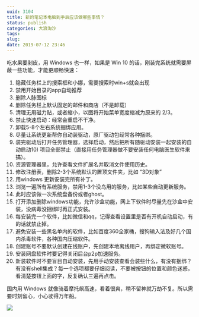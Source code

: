 ```yaml
---
uuid: 3104
title: 新的笔记本电脑到手后应该做哪些事情？
status: publish
categories: 大浪淘沙
tags: 
slug: 
date: 2019-07-12 23:46
---
```

吃水果要剥皮，用 Windows 也一样，如果是 Win 10 的话，刚装完系统就需要屏蔽一些功能，才能更顺畅快速：

1) 隐藏任务栏上的搜索框和小娜，需要搜索时win+s就会出现
2) 禁用开始目录的app自动推荐
3) 删除人脉图标
4) 删除任务栏上默认固定的邮件和商店（不是卸载）
5) 清理无用磁力贴，或者缩小，以图将开始菜单宽度缩减为原来的 2/3。
6) 禁止快速启动：经常会重启不干净。
7) 卸载5-8个左右系统捆绑应用。
8) 尽量让系统更新帮你自动装驱动，原厂驱动包经常各种捆绑。
9) 装完驱动后打开任务管理器，选择启动，然后把所有随驱动安装一起安装的自动启动10) 项目全部禁止（直接用任务管理器做不要安装任何电脑医生软件来搞）。
11) 资源管理器里，允许查看文件扩展名并取消文件使用历史。
12) 修改注册表，删除2-3个系统默认的置顶文件夹，比如 “3D对象”
13) 用windows 更新安装完所有补丁。
14) 浏览一遍所有系统服务，禁用1-3个没鸟用的服务，比如某些自动更新服务。
15) 此时应该做一次系统盘备份或者ghost。
16) 打开添加删除windows功能，允许沙盒功能，网上下软件时尽量先在沙盒中安装，没病毒没捆绑时再正式安装。
17) 每安装完一个软件，比如微信和qq，记得查看设置里是否有开机自动启动，有的话就禁止掉。
18) 避免安装一些黑名单内的软件，比如百度360全家桶，搜狗输入法及好几个国内杀毒软件，各种国内压缩软件。
19) 创建账号不要默认创建在线账户，先创建本地离线用户，再绑定微软账号。
20) 安装网盘软件时要记得关闭后台p2p加速服务。
21) 新装软件时不要盲目自动安装，先用手动安装查看会装些什么，有没有捆绑？有没有shell集成？每一个选项都要仔细阅读，不要被按钮的位置和颜色迷惑，看清楚按钮上面的字，反复确认三遍再点击。

国内用 Windows 就像骑着摩托飙高速，看着很爽，稍不留神就万劫不复。所以需要时刻留心，小心驶得万年船。

![](https://skywind3000.github.io/images/blog/2019/ropeman.jpg)

